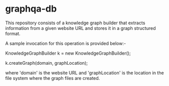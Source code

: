 graphqa-db
==========

This repository consists of a knowledge graph builder that extracts information from a given website URL and stores it in a graph structured format.

A sample invocation for this operation is provided below:-

KnowledgeGraphBuilder k = new KnowledgeGraphBuilder();

k.createGraph(domain, graphLocation);

where 'domain' is the website URL and 'graphLocation' is the location in the file system where the graph files are created.
